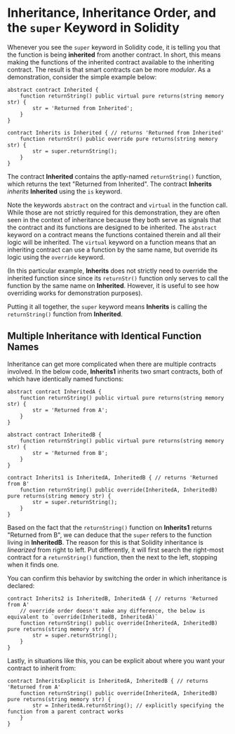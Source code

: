 # Inheritance, Inheritance Order, and the `super` Keyword in Solidity
Whenever you see the `super` keyword in Solidity code, it is telling you that the function is being **inherited** from another contract. In short, this means making the functions of the inherited contract available to the inheriting contract. The result is that smart contracts can be more _modular_. As a demonstration, consider the simple example below:

```
abstract contract Inherited {
    function returnString() public virtual pure returns(string memory str) {
        str = 'Returned from Inherited';
    }
}

contract Inherits is Inherited { // returns 'Returned from Inherited'
    function returnStr() public override pure returns(string memory str) {
        str = super.returnString();
    }
}
```

The contract **Inherited** contains the aptly-named `returnString()` function, which returns the text "Returned from Inherited". The contract **Inherits** _inherits_ **Inherited** using the `is` keyword.

Note the keywords `abstract` on the contract and `virtual` in the function call. While those are not strictly required for this demonstration, they are often seen in the context of inheritance because they both serve as signals that the contract and its functions are designed to be inherited. The `abstract` keyword on a contract means the functions contained therein and all their logic will be inherited. The `virtual` keyword on a function means that an inheriting contract can use a function by the same name, but override its logic using the `override` keyword.

(In this particular example, **Inherits** does not strictly need to override the inherited function since since its `returnStr()` function only serves to call the function by the same name on **Inherited**. However, it is useful to see how overriding works for demonstration purposes).

Putting it all together, the `super` keyword means **Inherits** is calling the `returnString()` function from **Inherited**.

## Multiple Inheritance with Identical Function Names
Inheritance can get more complicated when there are multiple contracts involved. In the below code, **Inherits1** inherits two smart contracts, both of which have identically named functions:

```
abstract contract InheritedA {
    function returnString() public virtual pure returns(string memory str) {
        str = 'Returned from A';
    }
}

abstract contract InheritedB {
    function returnString() public virtual pure returns(string memory str) {
        str = 'Returned from B';
    }
}

contract Inherits1 is InheritedA, InheritedB { // returns 'Returned from B'
    function returnString() public override(InheritedA, InheritedB) pure returns(string memory str) {
        str = super.returnString();
    }
}
```

Based on the fact that the `returnString()` function on **Inherits1** returns "Returned from B", we can deduce that the `super` refers to the function living in **InheritedB**. The reason for this is that Solidity inheritance is _linearized_ from right to left. Put differently, it will first search the right-most contract for a `returnString()` function, then the next to the left, stopping when it finds one.

You can confirm this behavior by switching the order in which inheritance is declared:

```
contract Inherits2 is InheritedB, InheritedA { // returns 'Returned from A'
    // override order doesn't make any difference, the below is equivalent to `override(InheritedB, InheritedA)`
    function returnString() public override(InheritedA, InheritedB) pure returns(string memory str) {
        str = super.returnString();
    }
}
```

Lastly, in situations like this, you can be explicit about where you want your contract to inherit from:

```
contract InheritsExplicit is InheritedA, InheritedB { // returns 'Returned from A'
    function returnString() public override(InheritedA, InheritedB) pure returns(string memory str) {
        str = InheritedA.returnString(); // explicitly specifying the function from a parent contract works
    }
}
```